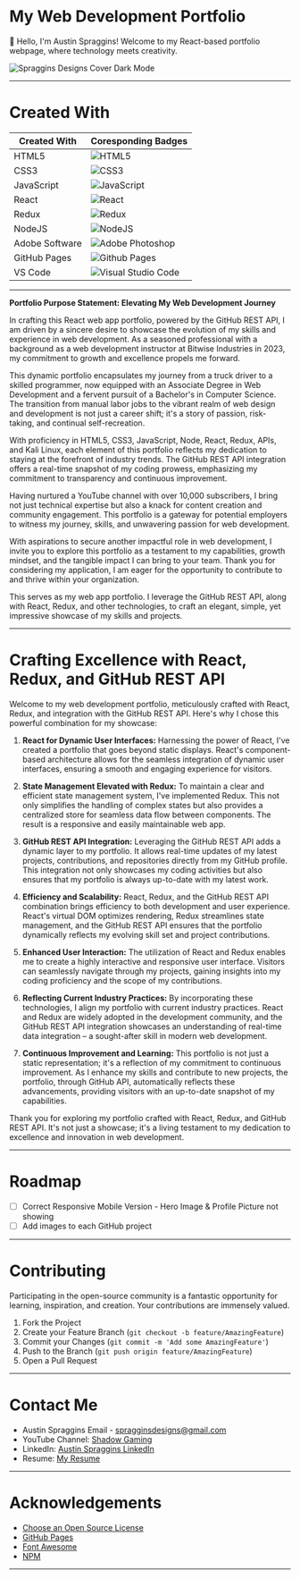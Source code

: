 # My Web Development Portfolio
👋 Hello, I'm Austin Spraggins! Welcome to my React-based portfolio webpage, where technology meets creativity.

<!-- PROJECT LOGO -->

![Spraggins Designs Cover Dark Mode](https://github.com/spragginsdesigns/reactportfolio/blob/d47cfba4d7e7e6ac17ddc1cbd3bb7ab0d3be18f5/other/Spraggins%20Designs%20Cover%20Dark%20Mode.jpg)

***

<!-- Badges -->

# Created With

| Created With   | Coresponding Badges                                          |
| -------------- | ------------------------------------------------------------ |
| HTML5          | ![HTML5](https://img.shields.io/badge/html5-%23E34F26.svg?style=for-the-badge&logo=html5&logoColor=white) |
| CSS3           | ![CSS3](https://img.shields.io/badge/css3-%231572B6.svg?style=for-the-badge&logo=css3&logoColor=white) |
| JavaScript     | ![JavaScript](https://img.shields.io/badge/javascript-%23323330.svg?style=for-the-badge&logo=javascript&logoColor=%23F7DF1E) |
| React          | ![React](https://img.shields.io/badge/react-%2320232a.svg?style=for-the-badge&logo=react&logoColor=%2361DAFB) |
| Redux          | ![Redux](https://img.shields.io/badge/redux-%23593d88.svg?style=for-the-badge&logo=redux&logoColor=white) |
| NodeJS         | ![NodeJS](https://img.shields.io/badge/node.js-6DA55F?style=for-the-badge&logo=node.js&logoColor=white) |
| Adobe Software | ![Adobe Photoshop](https://img.shields.io/badge/adobe%20photoshop-%2331A8FF.svg?style=for-the-badge&logo=adobe%20photoshop&logoColor=white) |
| GitHub Pages   | ![Github Pages](https://img.shields.io/badge/github%20pages-121013?style=for-the-badge&logo=github&logoColor=white) |
| VS Code        | ![Visual Studio Code](https://img.shields.io/badge/Visual%20Studio%20Code-0078d7.svg?style=for-the-badge&logo=visual-studio-code&logoColor=white)

***

**Portfolio Purpose Statement: Elevating My Web Development Journey**

In crafting this React web app portfolio, powered by the GitHub REST API, I am driven by a sincere desire to showcase the evolution of my skills and experience in web development. As a seasoned professional with a background as a web development instructor at Bitwise Industries in 2023, my commitment to growth and excellence propels me forward.

This dynamic portfolio encapsulates my journey from a truck driver to a skilled programmer, now equipped with an Associate Degree in Web Development and a fervent pursuit of a Bachelor's in Computer Science. The transition from manual labor jobs to the vibrant realm of web design and development is not just a career shift; it's a story of passion, risk-taking, and continual self-recreation.

With proficiency in HTML5, CSS3, JavaScript, Node, React, Redux, APIs, and Kali Linux, each element of this portfolio reflects my dedication to staying at the forefront of industry trends. The GitHub REST API integration offers a real-time snapshot of my coding prowess, emphasizing my commitment to transparency and continuous improvement.

Having nurtured a YouTube channel with over 10,000 subscribers, I bring not just technical expertise but also a knack for content creation and community engagement. This portfolio is a gateway for potential employers to witness my journey, skills, and unwavering passion for web development.

With aspirations to secure another impactful role in web development, I invite you to explore this portfolio as a testament to my capabilities, growth mindset, and the tangible impact I can bring to your team. Thank you for considering my application, I am eager for the opportunity to contribute to and thrive within your organization.

<!-- Overview Of Project -->

This serves as my web app portfolio. I leverage the GitHub REST API, along with React, Redux, and other technologies, to craft an elegant, simple, yet impressive showcase of my skills and projects.
***

# Crafting Excellence with React, Redux, and GitHub REST API

Welcome to my web development portfolio, meticulously crafted with React, Redux, and integration with the GitHub REST API. Here's why I chose this powerful combination for my showcase:

1. **React for Dynamic User Interfaces:**
   Harnessing the power of React, I've created a portfolio that goes beyond static displays. React's component-based architecture allows for the seamless integration of dynamic user interfaces, ensuring a smooth and engaging experience for visitors.

2. **State Management Elevated with Redux:**
   To maintain a clear and efficient state management system, I've implemented Redux. This not only simplifies the handling of complex states but also provides a centralized store for seamless data flow between components. The result is a responsive and easily maintainable web app.

3. **GitHub REST API Integration:**
   Leveraging the GitHub REST API adds a dynamic layer to my portfolio. It allows real-time updates of my latest projects, contributions, and repositories directly from my GitHub profile. This integration not only showcases my coding activities but also ensures that my portfolio is always up-to-date with my latest work.

4. **Efficiency and Scalability:**
   React, Redux, and the GitHub REST API combination brings efficiency to both development and user experience. React's virtual DOM optimizes rendering, Redux streamlines state management, and the GitHub REST API ensures that the portfolio dynamically reflects my evolving skill set and project contributions.

5. **Enhanced User Interaction:**
   The utilization of React and Redux enables me to create a highly interactive and responsive user interface. Visitors can seamlessly navigate through my projects, gaining insights into my coding proficiency and the scope of my contributions.

6. **Reflecting Current Industry Practices:**
   By incorporating these technologies, I align my portfolio with current industry practices. React and Redux are widely adopted in the development community, and the GitHub REST API integration showcases an understanding of real-time data integration – a sought-after skill in modern web development.

7. **Continuous Improvement and Learning:**
   This portfolio is not just a static representation; it's a reflection of my commitment to continuous improvement. As I enhance my skills and contribute to new projects, the portfolio, through GitHub API, automatically reflects these advancements, providing visitors with an up-to-date snapshot of my capabilities.

Thank you for exploring my portfolio crafted with React, Redux, and GitHub REST API. It's not just a showcase; it's a living testament to my dedication to excellence and innovation in web development.

***

<!-- ROADMAP -->

# Roadmap

- [ ] Correct Responsive Mobile Version - Hero Image & Profile Picture not showing
- [ ] Add images to each GitHub project

<!-- CONTRIBUTING -->

***

# Contributing

Participating in the open-source community is a fantastic opportunity for learning, inspiration, and creation. Your contributions are immensely valued.

1. Fork the Project
2. Create your Feature Branch (`git checkout -b feature/AmazingFeature`)
3. Commit your Changes (`git commit -m 'Add some AmazingFeature'`)
4. Push to the Branch (`git push origin feature/AmazingFeature`)
5. Open a Pull Request

***

<!-- CONTACT -->

# Contact Me

* Austin Spraggins Email - <spragginsdesigns@gmail.com>
* YouTube Channel: [Shadow Gaming](https://www.youtube.com/c/shadowgaming99)
* LinkedIn: [Austin Spraggins LinkedIn](https://www.linkedin.com/in/spragginsdesigns/)
* Resume: [My Resume](https://drive.google.com/file/d/1Zs80xA6bpSxLpFi6PIYoAKyXceoi0FZJ/view?usp=sharing)

***

<!-- ACKNOWLEDGEMENTS -->

# Acknowledgements

* [Choose an Open Source License](https://choosealicense.com)
* [GitHub Pages](https://pages.github.com)
* [Font Awesome](https://fontawesome.com)
* [NPM](https://www.npmjs.com/)

***
